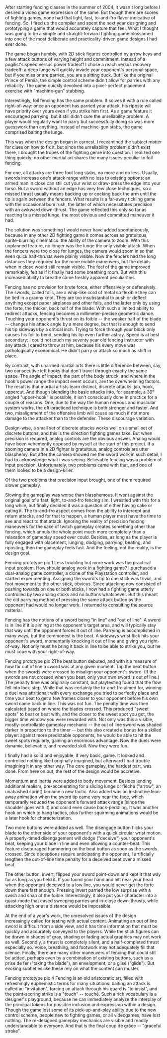 After starting fencing classes in the summer of 2004, it wasn't long before I desired a video game expression of the same.  But though there are scores of fighting games, none had that light, fast, to-and-fro flavor indicative of fencing.  So, I fired up the compiler and spent the next year designing and prototyping a game that would accurately capture that feel.  What I thought was going to be a simple and straight-forward fighting game blossomed into one of the most deliberate and practicality-driven game designs I had ever done. 

The game began humbly, with 2D stick figures controlled by arrow keys and a few attack buttons of varying height and commitment.  Instead of a pugilist's speed versus power tradeoff I chose a reach versus recovery tradeoff:  a deep lunge will quickly invade your opponent's personal space, but if you miss or are parried, you are a sitting duck.  But like the original Prince of Persia, the simple control scheme didn't allow for parries with any reliability.  The game quickly devolved into a pixel-perfect placement exercise with "machine-gun" stabbing.  

Interestingly, foil fencing has the same problem.  It solves it with a rule called right-of-way:  once an opponent has parried your attack, his riposte will have priority over yours even if you strike him first.  As a game feature it encouraged parrying, but it still didn't cure the unreliability problem.  A player would regularly want to parry but successfully doing so was more guesswork than anything.  Instead of machine-gun stabs, the game comprised baiting the lunge.  

This was when the design began in earnest.  I reexamined the subject matter for clues on how to fix it, but since the unreliability problem didn't exist there, I brought the tropes of the fighting genre into question.  I realized one thing quickly:  no other martial art shares the many issues peculiar to foil fencing.  

For one, all attacks are three foot long stabs, no more and no less.  Usually, swords increase one's attack range with no loss to existing options:  an armed man in close can still cut your wrist or draw-press the edge into your torso.  But a sword without an edge has very few close techniques, so a missed thrust usually means backing up or cocking back the arm until the tip is again between the fencers.  What results is a far-away tickling game with the occasional bum rush, the latter of which necessitates precision with an awkward down-thrust.  The game reflected this only so far as reacting to a missed lunge, the most obvious and committed maneuver it had.

The solution was something I would never have added spontaneously, because in any other 2D fighting game it comes across as gratuitous, sprite-blurring cinematics:  the ability of the camera to zoom.  With this unplanned feature, no longer was the lunge the only visible attack.  When the fencers were too close for lunges, the camera would zoom in so that even quick half-thrusts were plainly visible.  Now the fencers had the long distances they required for the more mobile maneuvers, but the details when in close would still remain visible.  The feel of the game improved remarkably, felt as if it finally had some breathing room.  But with this increased ability to breathe came freshly apparent peculiarities. 

Fencing has no provision for brute force, either offensively or defensively.  The swords, called foils, are a whip-like cord of metal so flexible they can be tied in a granny knot.  They are too insubstantial to push or deflect anything except paper airplanes and other foils, and the latter only by using the forte, the thicker, back half of the blade.  With such a limited ability to redirect attacks, fencing becomes a millimeter-precise geometric dance.  Touching your opponent's thrust on its foible -- the weaker half of the blade -- changes his attack angle by a mere degree, but that is enough to send his tip sideways by a critical inch.  Trying to force through your block only causes his foil to bend, sending his tip even further astray.   Speed is at best secondary:  I could not touch my seventy year old fencing instructor with any attack I cared to throw at him, because his every move was pathologically economical.  He didn't parry or attack so much as shift in place.  

By contrast, with unarmed martial arts there is little difference between, say, two consecutive left hooks that don't travel through exactly the same space.  The angle of impact, the part of the body struck, and where in the hook's power range the impact event occurs, are the overwhelming factors.  The result is that martial artists learn distinct, discrete attacks:  jab, hook, uppercut.  And though blending the basic attacks into, for example, a 30º angled "upper-hook" is possible, it isn't consciously done in practice for a couple of reasons.  One, due to the way the human nervous and muscular system works, the oft-practiced technique is both stronger and faster.  And two, misalignment of the offensive limb will cause as much if not more damage to the attacker than to the defender.   These discourage variation.

Design-wise, a small set of discrete attacks works well on a small set of discrete buttons, and this is the direction fighting games take.  But when precision is required, analog controls are the obvious answer.  Analog would have been vehemently opposed by myself at the start of this project.  If a zooming camera in a 2D fighter is gratuitous, analog controls are utter blasphemy.  But after the camera showed me the sword work in such detail, I had to acknowledge what I was seeing.  Believable fencing was a problem of input precision.  Unfortunately, two problems came with that, and one of them looked to be a design-killer. 

Of the two problems that precision input brought, one of them required slower gameplay.

Slowing the gameplay was worse than blasphemous.  It went against the original goal of a fast, light, to-and-fro fencing sim.  I wrestled with this for a long while, but finally decided it was a question of either having cake or eating it.  The to-and-fro aspect comes from the ability to intercept and return attacks, and for that to happen, a human player must have the time to see and react to that attack.  Ignoring the reality of precision fencing maneuvers for the sake of twitch gameplay creates something other than fencing, which annuls the whole point much more completely than a relaxation of gameplay speed ever could.  Besides, as long as the player is fully engaged with placement, lunging, dodging, parrying, beating, and riposting, then the gameplay feels fast.  And the feeling, not the reality, is the design goal.
 
Fencing prototype pic 1
Less troubling but more work was the practical input problem.  How should analog work in a fighting game?  I purchased a dual-analog game controller, a clone of the Playstation controller, and started experimenting.  Assigning the sword's tip to one stick was trivial, and foot movement to the other stick, obvious.  Since attacking now consisted of pushing towards on one or both sticks, I now had a fighting game utterly controlled by two analog sticks and no buttons whatsoever.  But this meant the old parrying method of pressing the same attack button as the opponent had would no longer work.  I returned to consulting the source material. 

Fencing has the notions of a sword being "in line" and "out of line".  A sword is in line if it is aiming at the opponent's target area, and will typically stay that way until the opponent forces it out of line.  Parrying is accomplished in many ways, but the commonest is the beat.  A sideways wrist flick hits your opponent's sword, momentarily knocking it out of line and giving you right-of-way.  Not only must he bring it back in line to be able to strike you, but he must cope with your right-of-way.   
 
Fencing prototype pic 2The beat button debuted, and with it a measure of how far out of line a sword was at any given moment.  Tap the beat button when the swords were crossed to misalign your opponent's sword.  (If the swords are not crossed when you beat, only your own sword is out of line.)  The penalty time was originally constant, but playtesting found that the flow fell into lock-step.  While that was certainly the to-and-fro aimed for, winning a duel was attritional:  with every exchange you tried to perfectly place and time your beat to get a few frames closer to your opponent before his own sword came back in line.  This was not fun.  The penalty time was then calculated based on where the blades crossed.  This produced "sweet spots" to beat or beat with, and the closer to the sweet spot you got, the bigger time window you were rewarded with.  Not only was this a visible, mostly-controllable gameplay mechanic -- the out of line sword was shaded darker in proportion to the timer -- but this also created a bonus for a skilled player:  against more predictable opponents, he would be able to hit the sweet spots regularly, gaining an enormous advantage.  Now the duels were dynamic, believable, and rewarded skill.  Now they were fun.

I finally had a solid and enjoyable, if very basic, game.  It looked and controlled nothing like I originally imagined, but afterward I had trouble imagining it in any other way.  The core gameplay, the hardest part, was done.  From here on out, the rest of the design would be accretive.

Momentum and inertia were added to body movement.  Besides lending additional realism, pre-accelerating for a sliding lunge or fléche ("arrow", an unabashed sprint) became a new tactic.  Also added was an instinctive lean-away animation when the sword tip came very near the face, which temporarily reduced the opponent's forward attack range (since the shoulder goes with it) and could even cause back-peddling.  It was another hook on which to hang tactics, plus further squirming animations would be a later hook for characterization.
 
[](Fencing3.jpg)
Two more buttons were added as well.  The disengage button flicks your blade to the other side of your opponent's with a quick circular wrist motion.  A properly-timed disengagement will dodge ("deceive") your opponent's beat, keeping your blade in line and even allowing a counter-beat.  This feature discouraged hammering on the beat button as soon as the swords crossed.  Since deceptions require anticipating the opponent, I artificially lengthen the out-of-line time penalty for a deceived beat over a missed beat.

The other button, invert, flipped your sword point-down and kept it that way for as long as you held it.  If you found your hand and hilt near your head when the opponent deceived to a low line, you would never get the forte down there fast enough.  Pressing invert parried the low surprise with a swish and snap of the foible.  Interestingly, it also put your character into a quasi-mode that eased sweeping parries and in-close down-thrusts, while attacking high or at a distance would be impossible.  

At the end of a year's work, the unresolved issues of the design increasingly called for testing with actual content.  Animating an out of line sword is difficult from a side view, and it has time information that must be quickly and accurately conveyed to the players.  While the stick figures can be drawn in shades of gray, shading or fading actual graphics may not work as well.  Secondly, a thrust is completely silent, and a half-completed thrust especially so.  Voice, breathing, and footwork may not adequately fill that silence.  Finally, there are many other maneuvers of fencing that could still be added, perhaps even by a combination of existing buttons, such as a prise de fer ("taking the blade"), an envelopment, or a glisé ("glide").  But evoking subtleties like these rely on what the content can muster.
 
Fencing prototype pic 4
Fencing is an old aristocratic art, filled with refreshingly euphemistic terms for many situations:  baiting an attack is called an "invitation", forcing an attack through his guard is "to insist", and the point-scoring strike is a "touch" -- touché.   Such a rich vocabulary is a designer's playground, because he can immediately analyze the interplay of the principal tokens for possible inclusion and expression within a design.  Though the game lost some of its pick-up-and-play ability due to the new control scheme, people new to fighting games, or all videogames, have lost nothing.  The re-designed gameplay mechanics are visible and readily understandable to everyone.  And that is the final coup de grâce -- "graceful stroke". 
